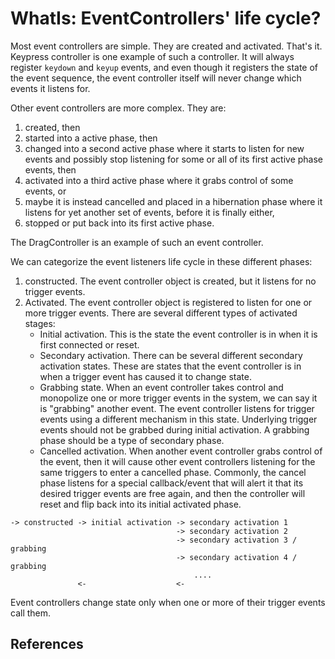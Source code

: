 # WhatIs: EventControllers' life cycle?

Most event controllers are simple. They are created and activated. That's it. Keypress controller is one example of such a controller. It will always register `keydown` and `keyup` events, and even though it registers the state of the event sequence, the event controller itself will never change which events it listens for.  

Other event controllers are more complex. They are:
1. created, then 
2. started into a active phase, then
3. changed into a second active phase where it starts to listen for new events and possibly stop listening for some or all of its first active phase events, then
4. activated into a third active phase where it grabs control of some events, or
5. maybe it is instead cancelled and placed in a hibernation phase where it listens for yet another set of events, before it is finally either,
6. stopped or put back into its first active phase.

The DragController is an example of such an event controller.

We can categorize the event listeners life cycle in these different phases:
1. constructed. The event controller object is created, but it listens for no trigger events.
2. Activated. The event controller object is registered to listen for one or more trigger events. There are several different types of activated stages:
   * Initial activation. This is the state the event controller is in when it is first connected or reset.
   * Secondary activation. There can be several different secondary activation states. These are states that the event controller is in when a trigger event has caused it to change state.
   * Grabbing state. When an event controller takes control and monopolize one or more trigger events in the system, we can say it is "grabbing" another event. The event controller listens for trigger events using a different mechanism in this state. Underlying trigger events should not be grabbed during initial activation. A grabbing phase should be a type of secondary phase.
   * Cancelled activation. When another event controller grabs control of the event, then it will cause other event controllers listening for the same triggers to enter a cancelled phase. Commonly, the cancel phase listens for a special callback/event that will alert it that its desired trigger events are free again, and then the controller will reset and flip back into its initial activated phase.  

```
-> constructed -> initial activation -> secondary activation 1
                                     -> secondary activation 2
                                     -> secondary activation 3 / grabbing
                                     -> secondary activation 4 / grabbing
                                         .... 
               <-                    <-

```

Event controllers change state only when one or more of their trigger events call them.

## References 
